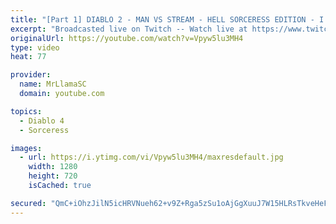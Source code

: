 ```yaml
---
title: "[Part 1] DIABLO 2 - MAN VS STREAM - HELL SORCERESS EDITION - I WON&#39;T BE SHUT OUT!!"
excerpt: "Broadcasted live on Twitch -- Watch live at https://www.twitch.tv/mrllamasc."
originalUrl: https://youtube.com/watch?v=Vpyw5lu3MH4
type: video
heat: 77

provider:
  name: MrLlamaSC
  domain: youtube.com

topics:
  - Diablo 4
  - Sorceress

images:
  - url: https://i.ytimg.com/vi/Vpyw5lu3MH4/maxresdefault.jpg
    width: 1280
    height: 720
    isCached: true

secured: "QmC+iOhzJilN5icHRVNueh62+v9Z+Rga5zSu1oAjGgXuuJ7W15HLRsTkveHeFZEReB+I5ADACO/XjCQYdt8s3AkxSouy3Tsc2UOmSZURc7MzQ4GG8WMQ5jdJSj6WR5e6fM+2wVKCs70GYrYAmhmHSImjbwvr6kUdc/5Lu5JrIVY8JU7tuSkIGIgm1pMDPdyU/2U+ESjgPxK9sBUGkNQ+J89TLUWMgppjVuG7zb1BcBO1zyfzU8yAE6oS9SsV0I5gbAf3qWJxglZd5GTR7nSjUQ1FPcnxWOfgw+2eJL83C8cdrwp/Re+0MMVikN/yBvWv5ipWXJ+Tm5HT4y/pwUKkBVAyVHYbsUlV/keWW5qvvbAF4urAKYhA59KMOY5v4rpBOvSf/Tedn2uPSIGKFOgPfg==;hcqTly9/fts90CHYIoJA6A=="
---
```


